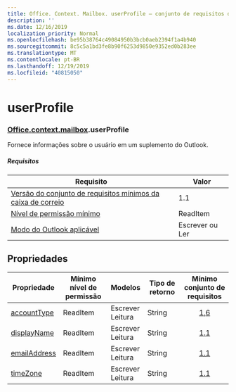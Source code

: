 ```yaml
---
title: Office. Context. Mailbox. userProfile – conjunto de requisitos de visualização
description: ''
ms.date: 12/16/2019
localization_priority: Normal
ms.openlocfilehash: be95b38764c49084950b3bcb0aeb2394f1a4b940
ms.sourcegitcommit: 8c5c5a1bd3fe8b90f6253d9850e9352ed0b283ee
ms.translationtype: MT
ms.contentlocale: pt-BR
ms.lasthandoff: 12/19/2019
ms.locfileid: "40815050"
---
```

# <a name="userprofile"></a>userProfile

### <a name="officeofficemdcontextofficecontextmdmailboxofficecontextmailboxmduserprofile"></a>[Office](office.md)[.context](office.context.md)[.mailbox](office.context.mailbox.md).userProfile

Fornece informações sobre o usuário em um suplemento do Outlook.

##### <a name="requirements"></a>Requisitos

|Requisito| Valor|
|---|---|
|[Versão do conjunto de requisitos mínimos da caixa de correio](../../requirement-sets/outlook-api-requirement-sets.md)| 1.1|
|[Nível de permissão mínimo](/outlook/add-ins/understanding-outlook-add-in-permissions)| ReadItem|
|[Modo do Outlook aplicável](/outlook/add-ins/#extension-points)| Escrever ou Ler|

## <a name="properties"></a>Propriedades

| Propriedade | Mínimo<br>nível de permissão | Modelos | Tipo de retorno | Mínimo<br>conjunto de requisitos |
|---|---|---|---|:---:|
| [accountType](/javascript/api/outlook/office.userprofile?view=outlook-js-preview#accounttype) | ReadItem | Escrever<br>Leitura | String | [1,6](../requirement-set-1.6/outlook-requirement-set-1.6.md) |
| [displayName](/javascript/api/outlook/office.userprofile?view=outlook-js-preview#displayname) | ReadItem | Escrever<br>Leitura | String | [1.1](../requirement-set-1.1/outlook-requirement-set-1.1.md) |
| [emailAddress](/javascript/api/outlook/office.userprofile?view=outlook-js-preview#emailaddress) | ReadItem | Escrever<br>Leitura | String | [1.1](../requirement-set-1.1/outlook-requirement-set-1.1.md) |
| [timeZone](/javascript/api/outlook/office.userprofile?view=outlook-js-preview#timezone) | ReadItem | Escrever<br>Leitura | String | [1.1](../requirement-set-1.1/outlook-requirement-set-1.1.md) |
